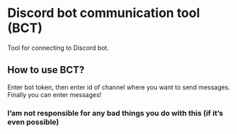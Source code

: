 # Discord bot communication tool (BCT)
Tool for connecting to Discord bot.

## How to use BCT?
Enter bot token, then enter id of channel where you want to send messages. Finally you can enter messages!

### I’am not responsible for any bad things you do with this (if it’s even possible)
